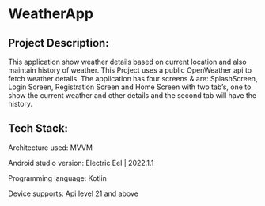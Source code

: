 # WeatherApp

Project Description:
--------------------
This application show weather details based on current location and also maintain history of weather.
This Project uses a public OpenWeather api to fetch weather details.
The application has four screens & are: SplashScreen, Login Screen, Registration Screen and Home
Screen with two tab’s, one to show the current weather and other details and the second tab will
have the history.

Tech Stack:
-----------
Architecture used: MVVM

Android studio version: Electric Eel | 2022.1.1

Programming language: Kotlin

Device supports: Api level 21 and above

